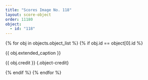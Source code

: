 ```yaml
---
title: "Scores Image No. 118"
layout: score-object
order: 11180
object:
  - id: "118"
---
```


{% for obj in objects.object_list %}
{% if obj.id == object[0].id %}

{{ obj.extended_caption }}

{{ obj.credit }} {.object-credit}

{% endif %}
{% endfor %}
